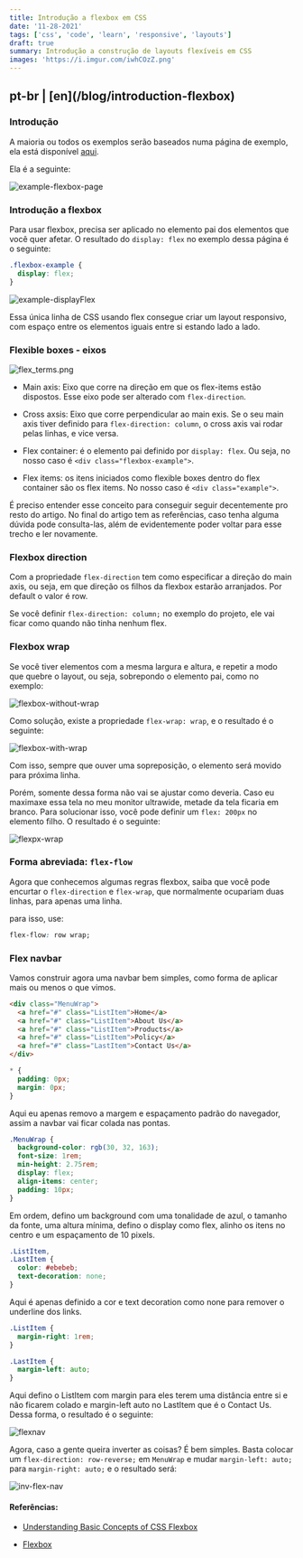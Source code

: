 ```yaml
---
title: Introdução a flexbox em CSS
date: '11-28-2021'
tags: ['css', 'code', 'learn', 'responsive', 'layouts']
draft: true
summary: Introdução a construção de layouts flexíveis em CSS
images: 'https://i.imgur.com/iwhCOzZ.png'
---
```


<h2>pt-br | [en](/blog/introduction-flexbox)</h2>

### Introdução

A maioria ou todos os exemplos serão baseados numa página de exemplo, ela está disponível [aqui](https://gist.github.com/vit0rr/7409ea0efdf47b56728e7125a2644cb1).

Ela é a seguinte:

![example-flexbox-page](https://i.imgur.com/CVBWOTS.png)

### Introdução a flexbox

Para usar flexbox, precisa ser aplicado no elemento pai dos elementos que você quer afetar. O resultado do `display: flex` no exemplo dessa página é o seguinte:

```css
.flexbox-example {
  display: flex;
}
```

![example-displayFlex](https://i.imgur.com/OnUZvoM.png)

Essa única linha de CSS usando flex consegue criar um layout responsivo, com espaço entre os elementos iguais entre si estando lado a lado.

### Flexible boxes - eixos

![flex_terms.png](https://i.imgur.com/upLbBGL.png)

- Main axis: Eixo que corre na direção em que os flex-items estão dispostos. Esse eixo pode ser alterado com `flex-direction`.

- Cross axsis: Eixo que corre perpendicular ao main exis. Se o seu main axis tiver definido para `flex-direction: column`, o cross axis vai rodar pelas linhas, e vice versa.

- Flex container: é o elemento pai definido por `display: flex`. Ou seja, no nosso caso é `<div class="flexbox-example">`.

- Flex items: os itens iniciados como flexible boxes dentro do flex container são os flex items. No nosso caso é `<div class="example">`.

É preciso entender esse conceito para conseguir seguir decentemente pro resto do artigo. No final do artigo tem as referências, caso tenha alguma dúvida pode consulta-las, além de evidentemente poder voltar para esse trecho e ler novamente.

### Flexbox direction

Com a propriedade `flex-direction` tem como especificar a direção do main axis, ou seja, em que direção os filhos da flexbox estarão arranjados. Por default o valor é row.

Se você definir `flex-direction: column;` no exemplo do projeto, ele vai ficar como quando não tinha nenhum flex.

### Flexbox wrap

Se você tiver elementos com a mesma largura e altura, e repetir a modo que quebre o layout, ou seja, sobrepondo o elemento pai, como no exemplo:

![flexbox-without-wrap](https://i.imgur.com/CoFHmht.png)

Como solução, existe a propriedade `flex-wrap: wrap`, e o resultado é o seguinte:

![flexbox-with-wrap](https://i.imgur.com/QEriUvf.png)

Com isso, sempre que ouver uma sopreposição, o elemento será movido para próxima linha.

Porém, somente dessa forma não vai se ajustar como deveria. Caso eu maximaxe essa tela no meu monitor ultrawide, metade da tela ficaria em branco. Para solucionar isso, você pode definir um `flex: 200px` no elemento filho. O resultado é o seguinte:

![flexpx-wrap](https://i.imgur.com/QrM6GSz.png)

### Forma abreviada: `flex-flow`

Agora que conhecemos algumas regras flexbox, saiba que você pode encurtar o `flex-direction` e `flex-wrap`, que normalmente ocupariam duas linhas, para apenas uma linha.

para isso, use:

```css
flex-flow: row wrap;
```

### Flex navbar

Vamos construir agora uma navbar bem simples, como forma de aplicar mais ou menos o que vimos.

```html
<div class="MenuWrap">
  <a href="#" class="ListItem">Home</a>
  <a href="#" class="ListItem">About Us</a>
  <a href="#" class="ListItem">Products</a>
  <a href="#" class="ListItem">Policy</a>
  <a href="#" class="LastItem">Contact Us</a>
</div>
```

```css
* {
  padding: 0px;
  margin: 0px;
}
```

Aqui eu apenas removo a margem e espaçamento padrão do navegador, assim a navbar vai ficar colada nas pontas.

```css
.MenuWrap {
  background-color: rgb(30, 32, 163);
  font-size: 1rem;
  min-height: 2.75rem;
  display: flex;
  align-items: center;
  padding: 10px;
}
```

Em ordem, defino um background com uma tonalidade de azul, o tamanho da fonte, uma altura mínima, defino o display como flex, alinho os itens no centro e um espaçamento de 10 pixels.

```css
.ListItem,
.LastItem {
  color: #ebebeb;
  text-decoration: none;
}
```

Aqui é apenas definido a cor e text decoration como none para remover o underline dos links.

```css
.ListItem {
  margin-right: 1rem;
}

.LastItem {
  margin-left: auto;
}
```

Aqui defino o ListItem com margin para eles terem uma distância entre si e não ficarem colado e margin-left auto no LastItem que é o Contact Us. Dessa forma, o resultado é o seguinte:

![flexnav](https://i.imgur.com/CkZifvk.png)

Agora, caso a gente queira inverter as coisas? É bem simples. Basta colocar um `flex-direction: row-reverse;` em `MenuWrap` e mudar `margin-left: auto;` para `margin-right: auto;` e o resultado será:

![inv-flex-nav](https://i.imgur.com/P6ZxJCt.png)

#### Referências:

- [Understanding Basic Concepts of CSS Flexbox](https://codeburst.io/understanding-basic-concepts-of-css-flexbox-ffa657dc39c1)

- [Flexbox](https://developer.mozilla.org/pt-BR/docs/Learn/CSS/CSS_layout/Flexbox)
